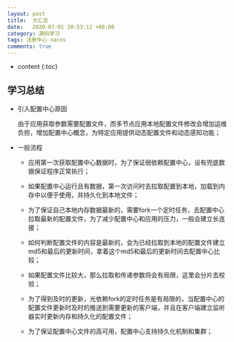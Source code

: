 ```yaml
---
layout: post
title:  大汇总
date:   2020-07-01 20:53:12 +08:00
category: 源码学习
tags: 注册中心 nacos
comments: true
---
```


* content
{:toc}




## 学习总结

- 引入配置中心原因

  由于应用获取参数需要配置文件，而多节点应用本地配置文件修改会增加运维负担，增加配置中心概念，为特定应用提供动态配置文件和动态感知功能；

- 一般流程

  - 应用第一次获取配置中心数据时，为了保证弱依赖配置中心，设有兜底数据保证程序正常执行；

  - 如果配置中心运行且有数据，第一次访问时去拉取配置到本地，加载到内存中以便于使用，并持久化到本地文件；

  - 为了保证自己本地内存数据最新的，需要fork一个定时任务，去配置中心拉取最新的配置文件，为了减少配置中心和应用的压力，一般会建立长连接；

  - 如何判断配置文件的内容是最新的，会为已经拉取到本地的配置文件建立md5和最后的更新时间，拿着这个md5和最后的更新时间去配置中心比较；

  - 如果配置文件比较大，那么拉取和传递参数将会有局限，这里会分片去校验；

  - 为了得到及时的更新，光依赖fork的定时任务是有局限的，当配置中心的配置文件更新时及时的推送到需要更新的客户端，并且在客户端建立监听器实时更新内存和持久化的配置文件；

  - 为了保证配置中心文件的高可用，配置中心支持持久化机制和集群；
